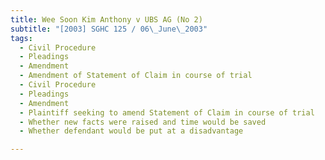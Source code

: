 ```yaml
---
title: Wee Soon Kim Anthony v UBS AG (No 2) 
subtitle: "[2003] SGHC 125 / 06\_June\_2003"
tags:
  - Civil Procedure
  - Pleadings
  - Amendment
  - Amendment of Statement of Claim in course of trial
  - Civil Procedure
  - Pleadings
  - Amendment
  - Plaintiff seeking to amend Statement of Claim in course of trial
  - Whether new facts were raised and time would be saved
  - Whether defendant would be put at a disadvantage

---
```


